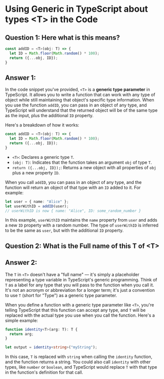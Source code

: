 # Using Generic in TypeScript about types \<T> in the Code

## Question 1: Here what is this <T> means?
```typescript
const addID = <T>(obj: T) => {
  let ID = Math.floor(Math.random() * 100);
  return ({...obj, ID});
}
```

## Answer 1:
In the code snippet you've provided, `<T>` is a **generic type parameter** in TypeScript. It allows you to write a function that can work with any type of object while still maintaining that object's specific type information. When you use the function `addID`, you can pass in an object of any type, and TypeScript will understand that the returned object will be of the same type as the input, plus the additional `ID` property.

Here's a breakdown of how it works:

```typescript
const addID = <T>(obj: T) => {
  let ID = Math.floor(Math.random() * 100);
  return ({...obj, ID});
}
```

- `<T>`: Declares a generic type `T`.
- `(obj: T)`: Indicates that the function takes an argument `obj` of type `T`.
- `return ({...obj, ID});`: Returns a new object with all properties of `obj` plus a new property `ID`.

When you call `addID`, you can pass in an object of any type, and the function will return an object of that type with an `ID` added to it. For example:

```typescript
let user = { name: "Alice" };
let userWithID = addID(user);
// userWithID is now { name: "Alice", ID: some_random_number }
```

In this example, `userWithID` maintains the `name` property from `user` and adds a new `ID` property with a random number. The type of `userWithID` is inferred to be the same as `user`, but with the additional `ID` property.

## Question 2: What is the Full name of this T of \<T>

## Answer 2:
The `T` in `<T>` doesn't have a "full name" — it's simply a placeholder representing a type variable in TypeScript's generic programming. Think of `T` as a label for any type that you will pass to the function when you call it. It's not an acronym or abbreviation for a longer term; it's just a convention to use `T` (short for "Type") as a generic type parameter.

When you define a function with a generic type parameter like `<T>`, you're telling TypeScript that this function can accept any type, and `T` will be replaced with the actual type you use when you call the function. Here's a simple example:

```typescript
function identity<T>(arg: T): T {
  return arg;
}

let output = identity<string>("myString");
```

In this case, `T` is replaced with `string` when calling the `identity` function, and the function returns a string. You could also call `identity` with other types, like `number` or `boolean`, and TypeScript would replace `T` with that type in the function's definition for that call.